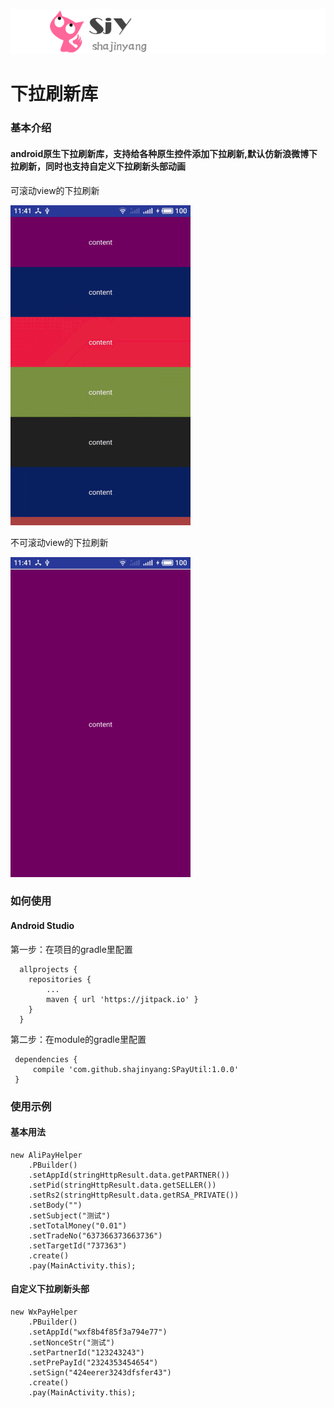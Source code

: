 ![](sjylogo.png)
# 下拉刷新库

### 基本介绍
####  android原生下拉刷新库，支持给各种原生控件添加下拉刷新,默认仿新浪微博下拉刷新，同时也支持自定义下拉刷新头部动画

可滚动view的下拉刷新

![](sample_5.gif)

不可滚动view的下拉刷新

![](sample_6.gif)

### 如何使用

#### Android Studio

第一步：在项目的gradle里配置

      allprojects {
        repositories {
            ...
            maven { url 'https://jitpack.io' }
        }
      }

第二步：在module的gradle里配置

     dependencies {
         compile 'com.github.shajinyang:SPayUtil:1.0.0'
     }

### 使用示例

#### 基本用法
    new AliPayHelper
        .PBuilder()
        .setAppId(stringHttpResult.data.getPARTNER())
        .setPid(stringHttpResult.data.getSELLER())
        .setRs2(stringHttpResult.data.getRSA_PRIVATE())
        .setBody("")
        .setSubject("测试")
        .setTotalMoney("0.01")
        .setTradeNo("637366373663736")
        .setTargetId("737363")
        .create()
        .pay(MainActivity.this);

#### 自定义下拉刷新头部
    new WxPayHelper
        .PBuilder()
        .setAppId("wxf8b4f85f3a794e77")
        .setNonceStr("测试")
        .setPartnerId("123243243")
        .setPrePayId("2324353454654")
        .setSign("424eerer3243dfsfer43")
        .create()
        .pay(MainActivity.this);








